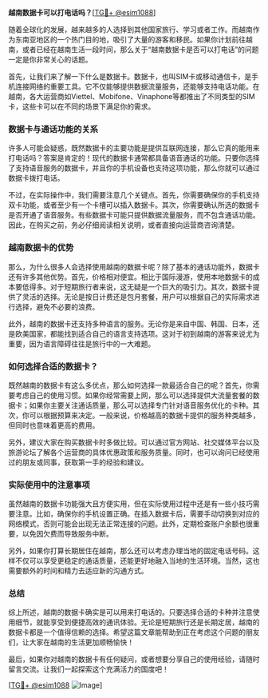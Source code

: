 **越南数据卡可以打电话吗？**[[TG💪+ @esim1088](https://t.me/s/esim1088)]

随着全球化的发展，越来越多的人选择到其他国家旅行、学习或者工作。而越南作为东南亚地区的一个热门目的地，吸引了大量的游客和移民。如果你计划前往越南，或者已经在越南生活一段时间，那么关于“越南数据卡是否可以打电话”的问题一定是你非常关心的话题。

首先，让我们来了解一下什么是数据卡。数据卡，也叫SIM卡或移动通信卡，是手机连接网络的重要工具。它不仅能够提供数据流量服务，还能够支持电话功能。在越南，各大运营商如Viettel、Mobifone、Vinaphone等都推出了不同类型的SIM卡，这些卡可以在不同的场景下满足你的需求。

### 数据卡与通话功能的关系

许多人可能会疑惑，既然数据卡的主要功能是提供互联网连接，那么它真的能用来打电话吗？答案是肯定的！现代的数据卡通常都具备语音通话的功能。只要你选择了支持语音服务的数据卡，并且你的手机设备也支持这项功能，那么你就可以通过数据卡拨打电话。

不过，在实际操作中，我们需要注意几个关键点。首先，你需要确保你的手机支持双卡功能，或者至少有一个卡槽可以插入数据卡。其次，你需要确认所选的数据卡是否开通了语音服务。有些数据卡可能只提供数据流量服务，而不包含通话功能。因此，在购买之前，务必仔细阅读相关说明，或者直接向运营商咨询清楚。

### 越南数据卡的优势

那么，为什么很多人会选择使用越南的数据卡呢？除了基本的通话功能外，数据卡还有许多其他优势。首先，价格相对便宜。相比于国际漫游，使用本地数据卡的成本要低得多。对于短期旅行者来说，这无疑是一个巨大的吸引力。其次，数据卡提供了灵活的选择。无论是按日计费还是包月套餐，用户可以根据自己的实际需求进行选择，避免不必要的浪费。

此外，越南的数据卡还支持多种语言的服务。无论你是来自中国、韩国、日本，还是欧美国家，都能找到适合自己的语言支持选项。这对于初到越南的游客来说尤为重要，因为语言障碍往往是旅行中的一大难题。

### 如何选择合适的数据卡？

既然越南的数据卡有这么多优点，那么如何选择一款最适合自己的呢？首先，你需要考虑自己的使用习惯。如果你经常需要上网，那么可以选择提供大流量套餐的数据卡；如果你主要关注通话质量，那么可以选择专门针对语音服务优化的卡种。其次，你可以根据预算来决定。一般来说，价格越高的数据卡提供的服务种类越多，但同时也意味着更高的费用。

另外，建议大家在购买数据卡时多做比较。可以通过官方网站、社交媒体平台以及旅游论坛了解各个运营商的具体优惠政策和服务质量。同时，也可以询问已经使用过的朋友或同事，获取第一手的经验和建议。

### 实际使用中的注意事项

虽然越南的数据卡功能强大且方便实用，但在实际使用过程中还是有一些小技巧需要注意。比如，确保你的手机设置正确。在插入数据卡后，需要手动切换到对应的网络模式，否则可能会出现无法正常连接的问题。此外，定期检查账户余额也很重要，以免因欠费而导致服务中断。

另外，如果你打算长期居住在越南，那么还可以考虑办理当地的固定电话号码。这样不仅可以享受更稳定的通话质量，还能更好地融入当地的生活环境。当然，这也需要额外的时间和精力去适应新的沟通方式。

### 总结

综上所述，越南的数据卡确实是可以用来打电话的。只要选择合适的卡种并注意使用细节，就能享受到便捷高效的通讯体验。无论是短期旅行还是长期定居，越南的数据卡都是一个值得信赖的选择。希望这篇文章能帮助到正在考虑这个问题的朋友们，让大家在越南的生活更加顺畅愉快！

最后，如果你对越南的数据卡有任何疑问，或者想要分享自己的使用经验，请随时留言交流。让我们一起探索这个充满活力的国度吧！

[[TG💪+ @esim1088](https://t.me/s/esim1088) ![Image](https://i.postimg.cc/4NQfJmqS/Snipaste-2025-05-13-00-14-12.png)]